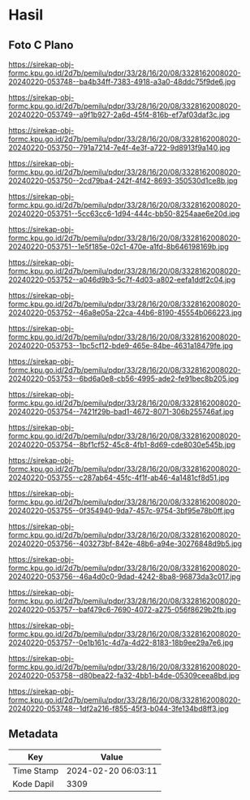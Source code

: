 # Hasil

## Foto C Plano

https://sirekap-obj-formc.kpu.go.id/2d7b/pemilu/pdpr/33/28/16/20/08/3328162008020-20240220-053748--ba4b34ff-7383-4918-a3a0-48ddc75f9de6.jpg

https://sirekap-obj-formc.kpu.go.id/2d7b/pemilu/pdpr/33/28/16/20/08/3328162008020-20240220-053749--a9f1b927-2a6d-45f4-816b-ef7af03daf3c.jpg

https://sirekap-obj-formc.kpu.go.id/2d7b/pemilu/pdpr/33/28/16/20/08/3328162008020-20240220-053750--791a7214-7e4f-4e3f-a722-9d8913f9a140.jpg

https://sirekap-obj-formc.kpu.go.id/2d7b/pemilu/pdpr/33/28/16/20/08/3328162008020-20240220-053750--2cd79ba4-242f-4f42-8693-350530d1ce8b.jpg

https://sirekap-obj-formc.kpu.go.id/2d7b/pemilu/pdpr/33/28/16/20/08/3328162008020-20240220-053751--5cc63cc6-1d94-444c-bb50-8254aae6e20d.jpg

https://sirekap-obj-formc.kpu.go.id/2d7b/pemilu/pdpr/33/28/16/20/08/3328162008020-20240220-053751--1e5f185e-02c1-470e-a1fd-8b646198169b.jpg

https://sirekap-obj-formc.kpu.go.id/2d7b/pemilu/pdpr/33/28/16/20/08/3328162008020-20240220-053752--a046d9b3-5c7f-4d03-a802-eefa1ddf2c04.jpg

https://sirekap-obj-formc.kpu.go.id/2d7b/pemilu/pdpr/33/28/16/20/08/3328162008020-20240220-053752--46a8e05a-22ca-44b6-8190-45554b066223.jpg

https://sirekap-obj-formc.kpu.go.id/2d7b/pemilu/pdpr/33/28/16/20/08/3328162008020-20240220-053753--1bc5cf12-bde9-465e-84be-4631a18479fe.jpg

https://sirekap-obj-formc.kpu.go.id/2d7b/pemilu/pdpr/33/28/16/20/08/3328162008020-20240220-053753--6bd6a0e8-cb56-4995-ade2-fe91bec8b205.jpg

https://sirekap-obj-formc.kpu.go.id/2d7b/pemilu/pdpr/33/28/16/20/08/3328162008020-20240220-053754--7421f29b-bad1-4672-8071-306b255746af.jpg

https://sirekap-obj-formc.kpu.go.id/2d7b/pemilu/pdpr/33/28/16/20/08/3328162008020-20240220-053754--8bf1cf52-45c8-4fb1-8d69-cde8030e545b.jpg

https://sirekap-obj-formc.kpu.go.id/2d7b/pemilu/pdpr/33/28/16/20/08/3328162008020-20240220-053755--c287ab64-45fc-4f1f-ab46-4a1481cf8d51.jpg

https://sirekap-obj-formc.kpu.go.id/2d7b/pemilu/pdpr/33/28/16/20/08/3328162008020-20240220-053755--0f354940-9da7-457c-9754-3bf95e78b0ff.jpg

https://sirekap-obj-formc.kpu.go.id/2d7b/pemilu/pdpr/33/28/16/20/08/3328162008020-20240220-053756--403273bf-842e-48b6-a94e-30276848d9b5.jpg

https://sirekap-obj-formc.kpu.go.id/2d7b/pemilu/pdpr/33/28/16/20/08/3328162008020-20240220-053756--46a4d0c0-9dad-4242-8ba8-96873da3c017.jpg

https://sirekap-obj-formc.kpu.go.id/2d7b/pemilu/pdpr/33/28/16/20/08/3328162008020-20240220-053757--baf479c6-7690-4072-a275-056f8629b2fb.jpg

https://sirekap-obj-formc.kpu.go.id/2d7b/pemilu/pdpr/33/28/16/20/08/3328162008020-20240220-053757--0e1b161c-4d7a-4d22-8183-18b9ee29a7e6.jpg

https://sirekap-obj-formc.kpu.go.id/2d7b/pemilu/pdpr/33/28/16/20/08/3328162008020-20240220-053758--d80bea22-fa32-4bb1-b4de-05309ceea8bd.jpg

https://sirekap-obj-formc.kpu.go.id/2d7b/pemilu/pdpr/33/28/16/20/08/3328162008020-20240220-053748--1df2a216-f855-45f3-b044-3fe134bd8ff3.jpg


## Metadata

| Key        | Value               |
| ---------- | ------------------- |
| Time Stamp | 2024-02-20 06:03:11 |
| Kode Dapil | 3309                |



